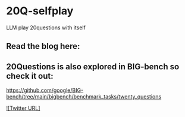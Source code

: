 # 20Q-selfplay
LLM play 20questions with itself

## Read the blog here: 

## 20Questions is also explored in BIG-bench so check it out:
https://github.com/google/BIG-bench/tree/main/bigbench/benchmark_tasks/twenty_questions 

[![Twitter URL]](https://twitter.com/evanthebouncy)
